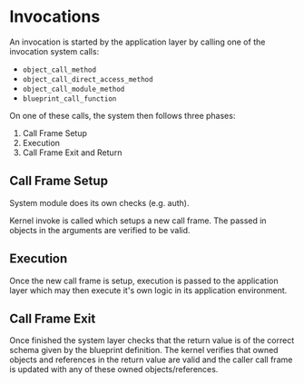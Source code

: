 # Invocations

An invocation is started by the application layer by calling one of the invocation system calls:
* `object_call_method`
* `object_call_direct_access_method`
* `object_call_module_method`
* `blueprint_call_function`

On one of these calls, the system then follows three phases:
1. Call Frame Setup
2. Execution
3. Call Frame Exit and Return

## Call Frame Setup

System module does its own checks (e.g. auth).

Kernel invoke is called which setups a new call frame. The passed in objects in the arguments are verified
to be valid.

## Execution

Once the new call frame is setup, execution is passed to the application layer which may then execute it's
own logic in its application environment.

## Call Frame Exit

Once finished the system layer checks that the return value is of the correct schema given by the
blueprint definition. The kernel verifies that owned objects and references in the return value are
valid and the caller call frame is updated with any of these owned objects/references.